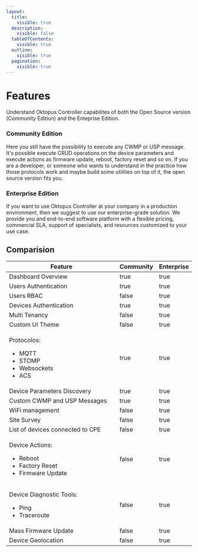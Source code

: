 ```yaml
---
layout:
  title:
    visible: true
  description:
    visible: false
  tableOfContents:
    visible: true
  outline:
    visible: true
  pagination:
    visible: true
---
```


# Features

Understand Oktopus Controller capabilites of both the Open Source version (Community Edition) and the Enteprise Edition.

### Community Edition

Here you still have the possibility to execute any CWMP or USP message. It's possible execute CRUD operations on the device parameters and execute actions as firmware update, reboot, factory reset and so on. If you are a developer, or someone who wants to understand in the practice how those protocols work and maybe build  some utilities on top of it, the open source version fits you.

### Enterprise Edition

If you want to use Oktopus Controller at your company in a production environment, then we suggest to use our enterprise-grade solution. We provide you and end-to-end software platform with a flexible pricing, commercial SLA, support of specialists, and resources customized to your use case.

## Comparision

<table><thead><tr><th width="311">Feature</th><th data-type="checkbox">Community</th><th data-type="checkbox">Enterprise</th></tr></thead><tbody><tr><td>Dashboard Overview</td><td>true</td><td>true</td></tr><tr><td>Users Authentication</td><td>true</td><td>true</td></tr><tr><td>Users RBAC</td><td>false</td><td>true</td></tr><tr><td>Devices Authentication</td><td>true</td><td>true</td></tr><tr><td>Multi Tenancy</td><td>false</td><td>true</td></tr><tr><td>Custom UI Theme</td><td>false</td><td>true</td></tr><tr><td><p>Protocolos:</p><ul><li>MQTT</li><li>STOMP</li><li>Websockets</li><li>ACS</li></ul></td><td>true</td><td>true</td></tr><tr><td>Device Parameters Discovery</td><td>true</td><td>true</td></tr><tr><td>Custom CWMP and USP Messages</td><td>true</td><td>true</td></tr><tr><td>WiFi management</td><td>false</td><td>true</td></tr><tr><td>Site Survey</td><td>false</td><td>true</td></tr><tr><td>List of devices connected to CPE</td><td>false</td><td>true</td></tr><tr><td><p>Device Actions:</p><ul><li>Reboot</li><li>Factory Reset</li><li>Firmware Update</li></ul></td><td>false</td><td>true</td></tr><tr><td><p>Device Diagnostic Tools:</p><ul><li>Ping</li><li>Traceroute</li></ul></td><td>false</td><td>true</td></tr><tr><td>Mass Firmware Update</td><td>false</td><td>true</td></tr><tr><td>Device Geolocation</td><td>false</td><td>true</td></tr></tbody></table>


